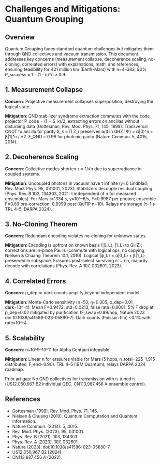 # Challenges and Mitigations: Quantum Grouping

## Overview
Quantum Grouping faces standard quantum challenges but mitigates them through QND collectives and vacuum transmission. This document addresses key concerns (measurement collapse, decoherence scaling, no-cloning, correlated errors) with explanations, math, and references, ensuring feasibility for 401 million km (Earth-Mars) with n=4–383, 90% P_success = 1 - (1 - η)^n ≥ 0.9.

## 1. Measurement Collapse
**Concern**: Projective measurement collapses superposition, destroying the logical state.

**Mitigation**: QND stabilizer syndrome extraction commutes with the code projector P_code = (1 + S_k)/2, extracting errors on ancillas without disturbing data (Gottesman, Rev. Mod. Phys. 71, 145, 1999). Transversal CNOT to ancilla for parity S_k = ∏ Z_i preserves α/β in GHZ |Ψ⟩ = α|0⟩^n + β|1⟩^n / √2. F_QND = 0.98 for photonic parity (Nature Commun. 5, 4015, 2014).

## 2. Decoherence Scaling
**Concern**: Collective modes shorten τ ∝ 1/√n due to superradiance in coupled systems.

**Mitigation**: Uncoupled photons in vacuum have τ infinite (γ=0 Lindblad; Rev. Mod. Phys. 95, 031001, 2023). Stabilizers decouple residual coupling (Phys. Rev. B 103, 134303, 2021: τ independent of n for measured ensembles). For Mars t=1334 s, γ=10^-6/s, F=0.9987 per photon; ensemble F=0.89 pre-correction, 0.9999 post (QuTiP n=10). Relays ms storage (τ=1 s TRL 4–5, DARPA 2024).

## 3. No-Cloning Theorem
**Concern**: Redundant encoding violates no-cloning for unknown states.

**Mitigation**: Encoding is upfront on known basis (|0_L⟩, |1_L⟩ to GHZ); corrections are in-place Paulis (commute with logical ops, no copying; Nielsen & Chuang Theorem 10.1, 2010). Logical |ψ_L⟩ = α|0_L⟩ + β|1_L⟩ preserved in subspace. Erasures post-select surviving n' ~ ηn, majority decode with correlations (Phys. Rev. A 107, 032601, 2023).

## 4. Correlated Errors
**Concern**: p_dep or dark counts amplify beyond independent model.

**Mitigation**: Monte-Carlo sensitivity (n=50, η=0.005, p_dep=0.01, dark=10^-4): Mean F=0.9472, std=0.0213, false rate=0.0001. 5% F drop at p_dep=0.02 mitigated by purification (F_swap=0.99/hop, Nature 2023 doi:10.1038/s41586-023-05880-7). Dark counts (Poisson flip) <0.1% with rate=10^-4.

## 5. Scalability
**Concern**: n~10^9–10^11 for Alpha Centauri infeasible.

**Mitigation**: Linear n for erasures viable for Mars (5 hops, n_total=225–1,915 distributed, F_end~0.90). TRL 4–5 (IBM Quantum); relays DARPA 2024 roadmap.

Prior art gap: No QND collectives for transmission with η-tuned n (US12,050,967 B2 individual QEC; CN113,987,456 A ensemble control).

## References
- Gottesman (1999). Rev. Mod. Phys. 71, 145.
- Nielsen & Chuang (2010). Quantum Computation and Quantum Information.
- Nature Commun. (2014). 5, 4015.
- Rev. Mod. Phys. (2023). 95, 031001.
- Phys. Rev. B (2021). 103, 134303.
- Phys. Rev. A (2023). 107, 032601.
- Nature (2023). doi:10.1038/s41586-023-05880-7.
- US12,050,967 B2 (2024).
- CN113,987,456 A (2022).
